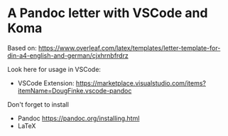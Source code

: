 A Pandoc letter with VSCode and Koma
====================================

Based on: https://www.overleaf.com/latex/templates/letter-template-for-din-a4-english-and-german/cjxhrnbfrdrz

Look here for usage in VSCode:
- VSCode Extension: https://marketplace.visualstudio.com/items?itemName=DougFinke.vscode-pandoc

Don't forget to install
- Pandoc https://pandoc.org/installing.html
- LaTeX